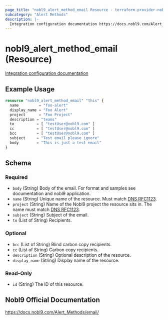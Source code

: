 ```yaml
---
page_title: "nobl9_alert_method_email Resource - terraform-provider-nobl9"
subcategory: "Alert Methods"
description: |-
  Integration configuration documentation https://docs.nobl9.com/Alert_Methods/email-alert
---
```


# nobl9_alert_method_email (Resource)

[Integration configuration documentation](https://docs.nobl9.com/Alert_Methods/email-alert)

## Example Usage

```terraform
resource "nobl9_alert_method_email" "this" {
  name         = "foo-alert"
  display_name = "Foo Alert"
  project      = "Foo Project"
  description = "teams"
  to		  = [ "testUser@nobl9.com" ]
  cc		  = [ "testUser@nobl9.com" ]
  bcc		  = [ "testUser@nobl9.com" ]
  subject     = "Test email please ignore"
  body        = "This is just a test email"
}
```

<!-- schema generated by tfplugindocs -->
## Schema

### Required

- `body` (String) Body of the email. For format and samples see documentation and nobl9 application.
- `name` (String) Unique name of the resource. Must match [DNS RFC1123](https://kubernetes.io/docs/concepts/overview/working-with-objects/names/#names).
- `project` (String) Name of the Nobl9 project the resource sits in. The name must match [DNS RFC1123](https://kubernetes.io/docs/concepts/overview/working-with-objects/names/#names).
- `subject` (String) Subject of the email.
- `to` (List of String) Recipients.

### Optional

- `bcc` (List of String) Blind carbon copy recipients.
- `cc` (List of String) Carbon copy recipients.
- `description` (String) Optional description of the resource.
- `display_name` (String) Display name of the resource.

### Read-Only

- `id` (String) The ID of this resource.

## Nobl9 Official Documentation

https://docs.nobl9.com/Alert_Methods/email/